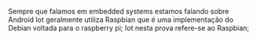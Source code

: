 Sempre que falamos em embedded systems estamos falando sobre Android
Iot geralmente utiliza Raspbian que é uma implementação do Debian voltada para o raspberry pi;
Iot nesta prova refere-se ao Raspbian;
